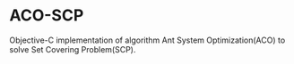 ACO-SCP
=======

Objective-C implementation of algorithm Ant System Optimization(ACO) to solve Set Covering Problem(SCP).


